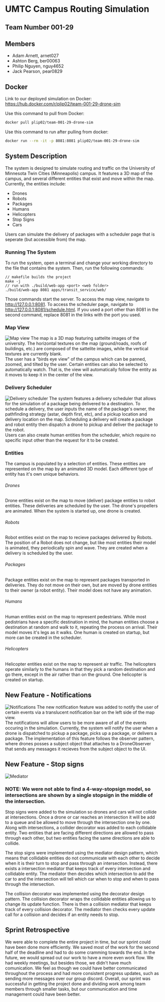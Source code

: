 # UMTC Campus Routing Simulation
## Team Number 001-29
## Members
* Adam Arnett, arnet027
* Ashton Berg, ber00063
* Philip Nguyen, nguy4652
* Jack Pearson, pear0829

## Docker
Link to our deployed simulation on Docker: https://hub.docker.com/r/plip02/team-001-29-drone-sim

Use this command to pull from Docker:
```bash
docker pull plip02/team-001-29-drone-sim
```
Use this command to run after pulling from docker:
```bash
docker run --rm -it -p 8081:8081 plip02/team-001-29-drone-sim
```

## System Description
The system is designed to simulate routing and traffic on the University of Minnesota Twin Cities (Minneapolis) campus. It features a 3D map of the campus, and several different entities that exist and move within the map. Currently, the entities include:
* Drones
* Robots
* Packages
* Humans
* Helicopters 
* Stop Signs
* Cars 
<!-- end list -->
Users can simulate the delivery of packages with a scheduler page that is seperate (but accessible from) the map.

### Running The System
To run the system, open a terminal and change your working directory to the file that contains the system. Then, run the following commands:
```
// makefile builds the project
make -j
// run with ./build/web-app <port> <web folder>
./build/web-app 8081 apps/transit_service/web/
```
Those commands start the server. To access the map view, navigate to http://127.0.0.1:8081. To access the scheduler page, navigate to http://127.0.0.1:8081/schedule.html. If you used a port other than 8081 in the second command, replace 8081 in the links with the port you used.

### Map View
![Map view](/images/screenMain.png "Map view")
The map is a 3D map featuring sattelite images of the university. The horizontal textures on the map (ground/roads, roofs of buildings, etc.) are composed of the sattelite images, while the vertical textures are currently blank.  
The user has a "birds eye view" of the campus which can be panned, zoomed, and tilted by the user. Certain entities can also be selected to automatically watch. That is, the view will automatically follow the entity as it moves to keep it in the center of the view.

### Delivery Scheduler
![Delivery scheduler](/images/screenScheduler.png "Delivery scheduler")
The system features a delivery scheduler that allows for the simulation of a package being delivered to a destination.
To schedule a delivery, the user inputs the name of the package's owner, the pathfinding strategy (astar, depth first, etc), and a pickup location and delivery location on the map. Scheduling a delivery will create a package and robot entity then dispatch a drone to pickup and deliver the package to the robot.  
Users can also create human entities from the scheduler, which require no specific input other than the request for it to be created.

### Entities
The campus is populated by a selection of entities. These entities are represented on the map by an animated 3D model. Each different type of entity has it's own unique behaviors.
###### Drones
Drone entities exist on the map to move (deliver) package entities to robot entities. These deliveries are scheduled by the user. The drone's propellers are animated. When the system is started up, one drone is created.
###### Robots
Robot entities exist on the map to recieve packages delivered by Robots. The position of a Robot does not change, but like most entities their model is animated, they periodically spin and wave. They are created when a delivery is scheduled by the user.
###### Packages
Package entities exist on the map to represent packages transported in deliveries. They do not move on their own, but are moved by drone entities to their owner (a robot entity). Their model does not have any animation.
###### Humans
Human entities exist on the map to represent pedestrians. While most pedistrians have a specific destination in mind, the human entities choose a destination at random and walk to it, repeating the process on arrival. Their model moves it's legs as it walks. One human is created on startup, but more can be created in the scheduler.
###### Helicopters
Helicopter entities exist on the map to represent air traffic. The helicopters operate similarly to the humans in that they pick a random destination and go there, except in the air rather than on the ground. One helicopter is created on startup.  

## New Feature - Notifications
![Notifications](/images/screenNotifications.png "Notifications bar shown on the left")
The new notification feature was added to notify the user of certain events via a translucent notification bar on the left side of the map view.  
The notifications will allow users to be more aware of all of the events occuring in the simulation. Currently, the system will notify the user when a drone is dispatched to pickup a package, picks up a package, or delivers a package. The implementation of this feature follows the observer pattern, where drones posses a subject object that attaches to a DroneObserver that sends any messages it recieves from the subject object to the UI.

## New Feature - Stop signs
![Mediator](/images/screenMediator.png "Stopsign with cars")
### NOTE: We were not able to find a 4-way-stopsign model, so intersections are shown by a single stopsign in the middle of the intersection.
Stop signs were added to the simulation so drones and cars will not collide at intersections. Once a drone or car reaches an intersection it will be add to a queue and be allowed to move through the intersection one by one. Along with intersections, a collider decorator was added to each collidable entity. Two entities that are facing different directions are allowed to pass through each other, but two entities facing the same directions are able to collide.

The stop signs were implemented using the mediator design pattern, which means that collidable entities do not communicate with each other to decide when it is their turn to stop and pass through an intersection. Instead, there exists a intersection mediator that keeps track of every intersection and collidable entity. The mediator then decides which intersection to add the car to and the intersection will tell which car when to stop and when to pass through the intersection. 

The collision decorator was implemented using the decorator design pattern. The collision decorator wraps the collidable entities allowing us to change its update function. There is then a collision mediator that keeps track of every collision decorator. The mediator then checks every update call for a collision and decides if an entity needs to stop.

## Sprint Retrospective
We were able to complete the entire project in time, but our sprint could have been done more efficiently. We saved most of the work for the second half of the deadline and had to do some cramming towards the end. In the future, we would spread out our work to have a more even work flow. We had weekly meetings, but besides those, we didn't have much comunication. We feel as though we could have better communicated throughout the process and had more consistent progress updates, such as sending more messages over our group discord. Overall, our sprint was successful in getting the project done and dividing work among team members through smaller tasks, but our communication and time management could have been better.

